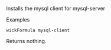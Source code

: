 Installs the mysql client for mysql-server

Examples

    wickFormula mysql-client

Returns nothing.


